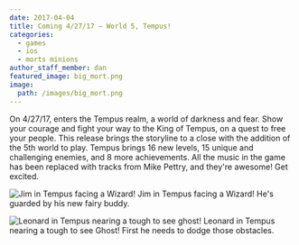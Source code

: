 ```yaml
---
date: 2017-04-04
title: Coming 4/27/17 – World 5, Tempus!
categories:
  - games
  - ios
  - morts minions
author_staff_member: dan
featured_image: big_mort.png
image:
  path: /images/big_mort.png
---
```


On 4/27/17, enters the Tempus realm, a world of darkness and fear. Show your courage and fight your way to the King of Tempus, on a quest to free your people. This release brings the storyline to a close with the addition of the 5th world to play. Tempus brings 16 new levels, 15 unique and challenging enemies, and 8 more achievements. All the music in the game has been replaced with tracks from Mike Pettry, and they're awesome! Get excited.

<div class="row">
<div class="col-md-6">

<img class="center-block" src="{{ site.baseurl }}/images/jim-tempus.png" alt="Jim in Tempus facing a Wizard!"/> Jim in Tempus facing a Wizard! He's guarded by his new fairy buddy.

</div>
<div class="col-md-6">

<img class="center-block" src="{{ site.baseurl }}/images/leonard-tempus.png" alt="Leonard in Tempus nearing a tough to see ghost!"/> Leonard in Tempus nearing a tough to see Ghost! First he needs to dodge those obstacles.

</div>
</div>
